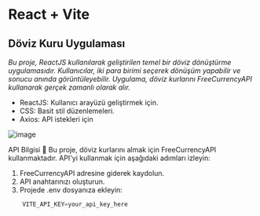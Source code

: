 # React + Vite

## Döviz Kuru Uygulaması

*Bu proje, ReactJS kullanılarak geliştirilen temel bir döviz dönüştürme uygulamasıdır. Kullanıcılar, iki para birimi seçerek dönüşüm yapabilir ve sonucu anında görüntüleyebilir. Uygulama, döviz kurlarını FreeCurrencyAPI kullanarak gerçek zamanlı olarak alır.*

- ReactJS: Kullanıcı arayüzü geliştirmek için.
- CSS: Basit stil düzenlemeleri.
- Axios: API istekleri için


![image](./src/images/DövizKuru.png)


API Bilgisi 🔗
Bu proje, döviz kurlarını almak için FreeCurrencyAPI kullanmaktadır. API'yi kullanmak için aşağıdaki adımları izleyin:

1. FreeCurrencyAPI adresine giderek kaydolun.
2. API anahtarınızı oluşturun.
3. Projede .env dosyanıza ekleyin:

```csharp
    VITE_API_KEY=your_api_key_here
```